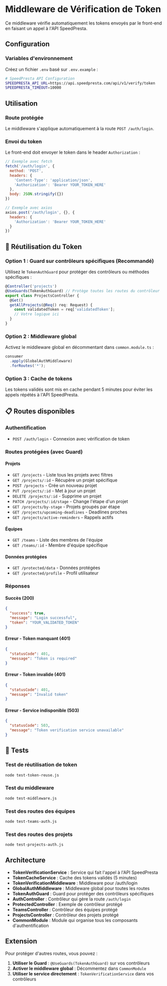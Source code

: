 # Middleware de Vérification de Token

Ce middleware vérifie automatiquement les tokens envoyés par le front-end en faisant un appel à l'API SpeedPresta.

## Configuration

### Variables d'environnement

Créez un fichier `.env` basé sur `.env.example` :

```bash
# SpeedPresta API Configuration
SPEEDPRESTA_API_URL=https://api.speedpresta.com/api/v1/verify/token
SPEEDPRESTA_TIMEOUT=10000
```

## Utilisation

### Route protégée

Le middleware s'applique automatiquement à la route `POST /auth/login`.

### Envoi du token

Le front-end doit envoyer le token dans le header `Authorization` :

```javascript
// Exemple avec fetch
fetch('/auth/login', {
  method: 'POST',
  headers: {
    'Content-Type': 'application/json',
    'Authorization': 'Bearer YOUR_TOKEN_HERE'
  },
  body: JSON.stringify({})
})
```

```javascript
// Exemple avec axios
axios.post('/auth/login', {}, {
  headers: {
    'Authorization': 'Bearer YOUR_TOKEN_HERE'
  }
})
```

## 🔄 Réutilisation du Token

### Option 1 : Guard sur contrôleurs spécifiques (Recommandé)

Utilisez le `TokenAuthGuard` pour protéger des contrôleurs ou méthodes spécifiques :

```typescript
@Controller('projects')
@UseGuards(TokenAuthGuard) // Protège toutes les routes du contrôleur
export class ProjectsController {
  @Get()
  getAllProjects(@Req() req: Request) {
    const validatedToken = req['validatedToken'];
    // Votre logique ici
  }
}
```

### Option 2 : Middleware global

Activez le middleware global en décommentant dans `common.module.ts` :

```typescript
consumer
  .apply(GlobalAuthMiddleware)
  .forRoutes('*');
```

### Option 3 : Cache de tokens

Les tokens validés sont mis en cache pendant 5 minutes pour éviter les appels répétés à l'API SpeedPresta.

## 📋 Routes disponibles

### Authentification
- `POST /auth/login` - Connexion avec vérification de token

### Routes protégées (avec Guard)

#### Projets
- `GET /projects` - Liste tous les projets avec filtres
- `GET /projects/:id` - Récupère un projet spécifique
- `POST /projects` - Crée un nouveau projet
- `PUT /projects/:id` - Met à jour un projet
- `DELETE /projects/:id` - Supprime un projet
- `PATCH /projects/:id/stage` - Change l'étape d'un projet
- `GET /projects/by-stage` - Projets groupés par étape
- `GET /projects/upcoming-deadlines` - Deadlines proches
- `GET /projects/active-reminders` - Rappels actifs

#### Équipes
- `GET /teams` - Liste des membres de l'équipe
- `GET /teams/:id` - Membre d'équipe spécifique

#### Données protégées
- `GET /protected/data` - Données protégées
- `GET /protected/profile` - Profil utilisateur

### Réponses

#### Succès (200)
```json
{
  "success": true,
  "message": "Login successful",
  "token": "YOUR_VALIDATED_TOKEN"
}
```

#### Erreur - Token manquant (401)
```json
{
  "statusCode": 401,
  "message": "Token is required"
}
```

#### Erreur - Token invalide (401)
```json
{
  "statusCode": 401,
  "message": "Invalid token"
}
```

#### Erreur - Service indisponible (503)
```json
{
  "statusCode": 503,
  "message": "Token verification service unavailable"
}
```

## 🧪 Tests

### Test de réutilisation de token
```bash
node test-token-reuse.js
```

### Test du middleware
```bash
node test-middleware.js
```

### Test des routes des équipes
```bash
node test-teams-auth.js
```

### Test des routes des projets
```bash
node test-projects-auth.js
```

## Architecture

- **TokenVerificationService** : Service qui fait l'appel à l'API SpeedPresta
- **TokenCacheService** : Cache des tokens validés (5 minutes)
- **TokenVerificationMiddleware** : Middleware pour /auth/login
- **GlobalAuthMiddleware** : Middleware global pour toutes les routes
- **TokenAuthGuard** : Guard pour protéger des contrôleurs spécifiques
- **AuthController** : Contrôleur qui gère la route `/auth/login`
- **ProtectedController** : Exemple de contrôleur protégé
- **TeamsController** : Contrôleur des équipes protégé
- **ProjectsController** : Contrôleur des projets protégé
- **CommonModule** : Module qui organise tous les composants d'authentification

## Extension

Pour protéger d'autres routes, vous pouvez :

1. **Utiliser le Guard** : `@UseGuards(TokenAuthGuard)` sur vos contrôleurs
2. **Activer le middleware global** : Décommentez dans `CommonModule`
3. **Utiliser le service directement** : `TokenVerificationService` dans vos contrôleurs 